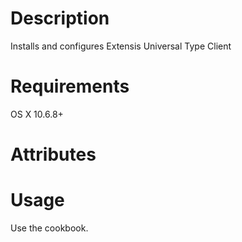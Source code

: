 Description
===========
Installs and configures Extensis Universal Type Client

Requirements
============
OS X 10.6.8+

Attributes
==========

Usage
=====
Use the cookbook.
